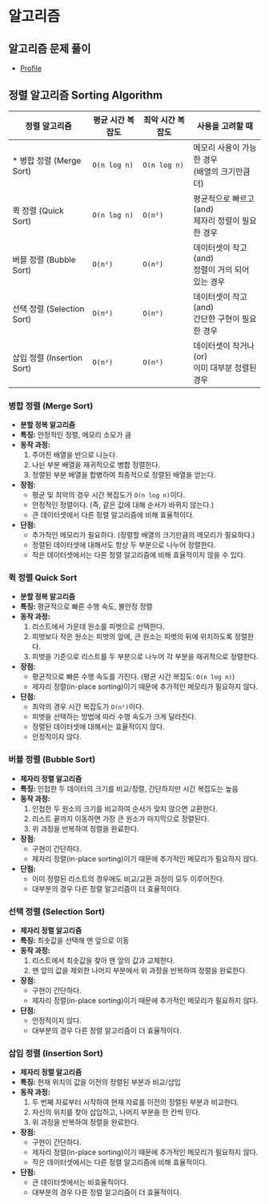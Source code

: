 # 알고리즘

## 알고리즘 문제 풀이

- [Profile](https://solved.ac/profile/dglee_dev)

## 정렬 알고리즘 Sorting Algorithm

| 정렬 알고리즘                | 평균 시간 복잡도        | 최악 시간 복잡도        | 사용을 고려할 때                          |
|------------------------|------------------|------------------|------------------------------------|
| * 병합 정렬 (Merge Sort)   | ```O(n log n)``` | ```O(n log n)``` | 메모리 사용이 가능한 경우 <br/>(배열의 크기만큼 더)   |
| 퀵 정렬 (Quick Sort)      | ```O(n log n)``` | ```O(n²)```      | 평균적으로 빠르고 (and)<br/>제자리 정렬이 필요한 경우 |
| 버블 정렬 (Bubble Sort)    | ```O(n²)```      | ```O(n²)```      | 데이터셋이 작고 (and)<br/>정렬이 거의 되어 있는 경우 |
| 선택 정렬 (Selection Sort) | ```O(n²)```      | ```O(n²)```      | 데이터셋이 작고 (and)<br/>간단한 구현이 필요한 경우  |
| 삽입 정렬 (Insertion Sort) | ```O(n²)```      | ```O(n²)```      | 데이터셋이 작거나 (or)<br/>이미 대부분 정렬된 경우   |

### 병합 정렬 (Merge Sort)

- **분할 정복 알고리즘**
- **특징:** 안정적인 정렬, 메모리 소모가 큼
- **동작 과정:**
    1. 주어진 배열을 반으로 나눈다.
    2. 나뉜 부분 배열을 재귀적으로 병합 정렬한다.
    3. 정렬된 부분 배열을 합병하여 최종적으로 정렬된 배열을 얻는다.
- **장점:**
    - 평균 및 최악의 경우 시간 복잡도가 ```O(n log n)```이다.
    - 안정적인 정렬이다. (즉, 같은 값에 대해 순서가 바뀌지 않는다.)
    - 큰 데이터셋에서 다른 정렬 알고리즘에 비해 효율적이다.
- **단점:**
    - 추가적인 메모리가 필요하다. (정렬할 배열의 크기만큼의 메모리가 필요하다.)
    - 정렬된 데이터셋에 대해서도 항상 두 부분으로 나누어 정렬한다.
    - 작은 데이터셋에서는 다른 정렬 알고리즘에 비해 효율적이지 않을 수 있다.

### 퀵 정렬 Quick Sort

- **분할 정복 알고리즘**
- **특징:** 평균적으로 빠른 수행 속도, 불안정 정렬
- **동작 과정:**
    1. 리스트에서 가운데 원소를 피벗으로 선택한다.
    2. 피벗보다 작은 원소는 피벗의 앞에, 큰 원소는 피벗의 뒤에 위치하도록 정렬한다.
    3. 피벗을 기준으로 리스트를 두 부분으로 나누어 각 부분을 재귀적으로 정렬한다.
- **장점:**
    - 평균적으로 빠른 수행 속도를 가진다. (평균 시간 복잡도: ```O(n log n)```)
    - 제자리 정렬(in-place sorting)이기 때문에 추가적인 메모리가 필요하지 않다.
- **단점:**
    - 최악의 경우 시간 복잡도가 ```O(n²)```이다.
    - 피벗을 선택하는 방법에 따라 수행 속도가 크게 달라진다.
    - 정렬된 데이터셋에 대해서는 효율적이지 않다.
    - 안정적이지 않다.

### 버블 정렬 (Bubble Sort)

- **제자리 정렬 알고리즘**
- **특징:** 인접한 두 데이터의 크기를 비교/정렬, 간단하지만 시간 복잡도는 높음
- **동작 과정:**
    1. 인접한 두 원소의 크기를 비교하여 순서가 맞지 않으면 교환한다.
    2. 리스트 끝까지 이동하면 가장 큰 원소가 마지막으로 정렬된다.
    3. 위 과정을 반복하여 정렬을 완료한다.
- **장점:**
    - 구현이 간단하다.
    - 제자리 정렬(in-place sorting)이기 때문에 추가적인 메모리가 필요하지 않다.
- **단점:**
    - 이미 정렬된 리스트의 경우에도 비교/교환 과정이 모두 이루어진다.
    - 대부분의 경우 다른 정렬 알고리즘이 더 효율적이다.

### 선택 정렬 (Selection Sort)

- **제자리 정렬 알고리즘**
- **특징:** 최솟값을 선택해 맨 앞으로 이동
- **동작 과정:**
    1. 리스트에서 최솟값을 찾아 맨 앞의 값과 교체한다.
    2. 맨 앞의 값을 제외한 나머지 부분에서 위 과정을 반복하여 정렬을 완료한다.
- **장점:**
    - 구현이 간단하다.
    - 제자리 정렬(in-place sorting)이기 때문에 추가적인 메모리가 필요하지 않다.
- **단점:**
    - 안정적이지 않다.
    - 대부분의 경우 다른 정렬 알고리즘이 더 효율적이다.

### 삽입 정렬 (Insertion Sort)

- **제자리 정렬 알고리즘**
- **특징:** 현재 위치의 값을 이전의 정렬된 부분과 비교/삽입
- **동작 과정:**
    1. 두 번째 자료부터 시작하여 현재 자료를 이전의 정렬된 부분과 비교한다.
    2. 자신의 위치를 찾아 삽입하고, 나머지 부분을 한 칸씩 민다.
    3. 위 과정을 반복하여 정렬을 완료한다.
- **장점:**
    - 구현이 간단하다.
    - 제자리 정렬(in-place sorting)이기 때문에 추가적인 메모리가 필요하지 않다.
    - 작은 데이터셋에서는 다른 정렬 알고리즘에 비해 효율적이다.
- **단점:**
    - 큰 데이터셋에서는 비효율적이다.
    - 대부분의 경우 다른 정렬 알고리즘이 더 효율적이다.